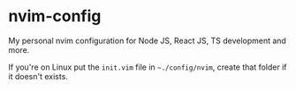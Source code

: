 # nvim-config
My personal nvim configuration for Node JS, React JS, TS development and more.


If you're on Linux put the `init.vim` file in `~./config/nvim`, create that folder if it doesn't exists.

